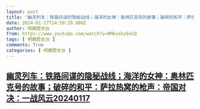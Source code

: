 ```yaml
---
layout: post
title: "幽灵列车：铁路间谍的隐秘战线；海洋的女神：奥林匹克号的故事；破碎的和平：萨拉热窝的枪声：帝国对决：一战风云20240117"
date: 2024-01-17T14:50:20.000Z
author: 明鏡歷史台
from: https://www.youtube.com/watch?v=RMkoshzEeCQ
tags: [ 明鏡歷史台 ]
comments: True
categories: [ 明鏡歷史台 ]
---
```

<!--1705503020000-->
[幽灵列车：铁路间谍的隐秘战线；海洋的女神：奥林匹克号的故事；破碎的和平：萨拉热窝的枪声：帝国对决：一战风云20240117](https://www.youtube.com/watch?v=RMkoshzEeCQ)
------

<div>

</div>
